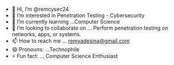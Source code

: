 - 👋 Hi, I’m @remcysec24
- 👀 I’m interested in Penetration Testing - Cybersecurity
- 🌱 I’m currently learning ...Computer Science
- 💞️ I’m looking to collaborate on ... Perform penetration testing on networks, apps, or systems.
- 📫 How to reach me ... remyadesina@gmail.com
- 😄 Pronouns: ...Technophile
- ⚡ Fun fact: ... Computer Science Enthusiast

<!---
remcysec24/remcysec24 is a ✨ special ✨ repository because its `README.md` (this file) appears on your GitHub profile.
You can click the Preview link to take a look at your changes.
--->
